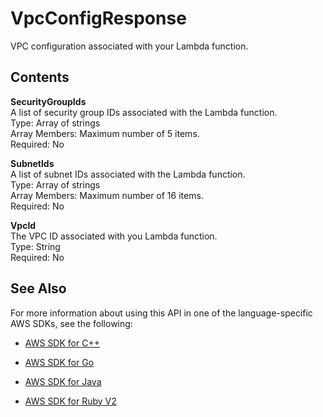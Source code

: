 # VpcConfigResponse<a name="API_VpcConfigResponse"></a>

VPC configuration associated with your Lambda function\.

## Contents<a name="API_VpcConfigResponse_Contents"></a>

 **SecurityGroupIds**   
A list of security group IDs associated with the Lambda function\.  
Type: Array of strings  
Array Members: Maximum number of 5 items\.  
Required: No

 **SubnetIds**   
A list of subnet IDs associated with the Lambda function\.  
Type: Array of strings  
Array Members: Maximum number of 16 items\.  
Required: No

 **VpcId**   
The VPC ID associated with you Lambda function\.  
Type: String  
Required: No

## See Also<a name="API_VpcConfigResponse_SeeAlso"></a>

For more information about using this API in one of the language\-specific AWS SDKs, see the following:

+  [AWS SDK for C\+\+](http://docs.aws.amazon.com/goto/SdkForCpp/lambda-2015-03-31/VpcConfigResponse) 

+  [AWS SDK for Go](http://docs.aws.amazon.com/goto/SdkForGoV1/lambda-2015-03-31/VpcConfigResponse) 

+  [AWS SDK for Java](http://docs.aws.amazon.com/goto/SdkForJava/lambda-2015-03-31/VpcConfigResponse) 

+  [AWS SDK for Ruby V2](http://docs.aws.amazon.com/goto/SdkForRubyV2/lambda-2015-03-31/VpcConfigResponse) 